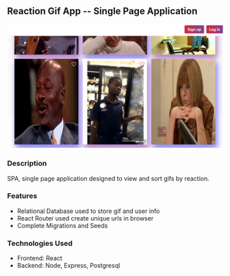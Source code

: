 ## Reaction Gif App -- Single Page Application

![homepage](https://github.com/elainecode/test-app/blob/master/test.png)

### Description

SPA, single page application designed to view and sort gifs by reaction. 

### Features

- Relational Database used to store gif and user info
- React Router used create unique urls in browser
- Complete Migrations and Seeds


### Technologies Used

- Frontend: React
- Backend:  Node, Express, Postgresql